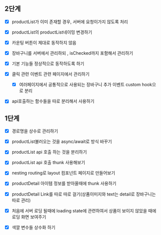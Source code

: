 ## 2단계

- [x] productList가 이미 존재할 경우, 서버에 요청이가지 않도록 처리

- [x] productList의 productList네이밍 변경하기

- [x] 카운팅 버튼이 제대로 동작하지 않음
- [x] 장바구니를 서버에서 관리하되 , isChecked까지 포함해서 관리하기
- [x] 기본 기능들 정상적으로 동작하도록 하기

- [x] 클릭 관련 이벤트 관련 페이지에서 관리하기

  - [x] 여러페이지에서 공통적으로 사용되는 장바구니 추가 이벤트 custom hook으로 분리

- [x] api호출하는 함수들을 따로 분리해서 사용하기

## 1단계

- [x] 경로명을 상수로 관리하기

- [x] productList불러오는 것을 async/await로 방식 바꾸기

- [x] productList api 호출 하는 것을 분리하기

- [x] productList api 호출 thunk 사용해보기

- [x] nesting routing로 layout 컴포넌트 페이지로 만들어보기

- [x] productDetail 아이템 정보를 받아올때에 thunk 사용하기

- [x] productDetail Link를 따로 따로 걸기(상품이미지와 text는 detail로 장바구니는 따로 관리)

- [x] 처음에 서버 로딩 될때에 loading state에 관련하여서 상품이 보이지 않았을 때에 로딩 화면 보여주기

- [x] 색깔 변수들 상수화 하기
